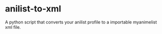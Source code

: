# anilist-to-xml
A python script that converts your anilist profile to a importable myanimelist xml file.
